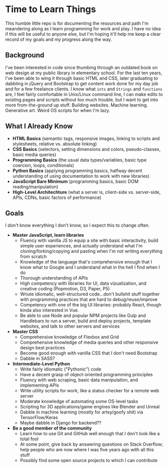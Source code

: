 # Time to Learn Things
This humble little repo is for documenting the resources and path I'm meandering along as I learn programming for work and play. I have no idea if this will be useful to anyone else, but I'm hoping it'll help me keep a clear record of my goals and my progress along the way.

## Background
I've been interested in code since thumbing through an outdated book on web design at my public library in elementary school. For the last ten years, I've been able to wing it through basic HTML and CSS, later graduating to dabbling in jQuery and Bootstrap to get content work done for my day job and for a few freelance clients. I know what `ints` and `Strings` and `functions` are, I feel fairly comfortable in Unix/Linux command line, I can make edits to existing pages and scripts without too much trouble, but I want to get into more from-the-ground up stuff. Building websites. Machine learning. Generative art. Weird OS scripts for when I'm lazy.

## What I Already Know
* **HTML Basics** (semantic tags, responsive images, linking to scripts and stylesheets, relative vs. absolute linking)
* **CSS Basics** (selectors, setting dimensions and colors, pseudo-classes, basic media queries)
* **Programming Basics** (the usual data types/variables, basic type coercion, loops, conditionals)
* **Python Basics** (applying programming basics, halfway decent understanding of using documentation to work with new libraries)
* **JavaScript Bare Minimum** (programming basics, basic DOM reading/manipulation)
* **High-Level Architechture** (what a server is, client-side vs. server-side, APIs, CDNs, basic factors of performance)

## Goals
I don't know everything I don't know, so I expect this to change often.
* **Master JavaScript, learn libraries**
  * Fluency with vanilla JS to equip a site with basic interactivity, build simple user experiences, and actually understand what I'm cloning/forking/copying and pasting when I'm not writing everything from scratch
  * Knowledge of the language that's comprehensive enough that I know what to Google and I understand what in the hell I find when I do
  * Thorough understanding of APIs
  * High competency with libraries for UI, data vizualization, and creative coding (Popmotion, D3, Paper, P5)
  * Wriute idiomatic, well-structured code...don't bullshit stuff together with programming practices that are hard to debug/reuse/improve
  * Competency with one of the big UI libraries: probably React, though kinda also interested in Vue.
  * Be able to use Node and popular NPM projects like Gulp and Handlebars to run a server, build and deploy projects, template websites, and talk to other servers and services
* **Master CSS**
  * Comprehensive knowledge of Flexbox and Grid
  * Comprehensive knowledge of media queries and other responsive design best practices
  * Become good enough with vanilla CSS that I don't need Bootstrap
  * Dabble in SASS?
* **Intermediate-Level Python**
  * Write fairly idiomatic ("Pythonic") code
  * Have a decent grasp of object-oriented programming principles
  * Fluency with web scraping, basic data manipulation, and implementing APIs
  * Write utility scripts for work, like a status checker for a remote web server
  * Moderate knowledge of automating some OS-level tasks
  * Scripting for 3D applications/game engines like Blender and Unreal
  * Dabble in machine learning (mostly for artsy/goofy shit) via TensorFlow/Keras
  * Maybe dabble in Django for backend??
* **Be a good member of the community**
  * Learn how to use Git and GitHub well enough that I don't look like a total fool
  * At some point, give back by answering questions on Stack Overflow; help people who are now where I was five years ago with all this stuff
  * Possibly find some open source projects to which I can contribute
